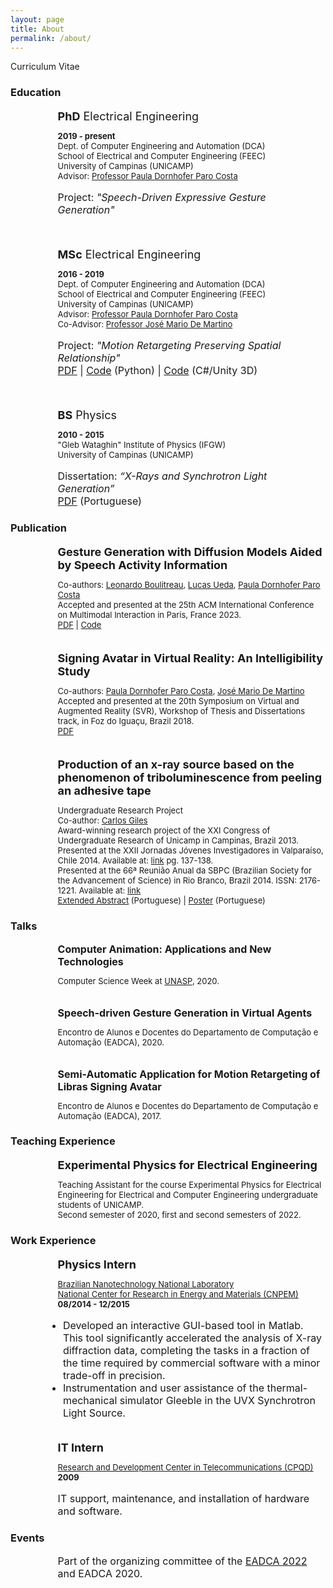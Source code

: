 ```yaml
---
layout: page
title: About
permalink: /about/
---
```




<p class="mytitle">Curriculum Vitae </p>

### **Education**


<p style="font-size:large; margin-left:2cm; margin-bottom:0cm">
<b>PhD</b> Electrical Engineering</p>
<p style="font-size:small; margin-left:2cm;  margin-bottom:0cm">
<b>2019 - present</b> <br />
Dept. of Computer Engineering and Automation (DCA) <br />
School of Electrical and Computer Engineering (FEEC) <br />
University of Campinas (UNICAMP)<br />
Advisor: <a href="https://pdpcosta.github.io/">Professor Paula Dornhofer Paro Costa </a></p>
<p style="font-size:medium; margin-left:2cm;">
Project: <em>"Speech-Driven Expressive Gesture Generation"</em><br />


</p>

<br />

<p style="font-size:large; margin-left:2cm; margin-bottom:0cm">
<b>MSc</b> Electrical Engineering</p>
<p style="font-size:small; margin-left:2cm;  margin-bottom:0cm">
<b>2016 - 2019</b><br />
Dept. of Computer Engineering and Automation (DCA) <br />
School of Electrical and Computer Engineering (FEEC) <br />
University of Campinas (UNICAMP)<br />
Advisor: <a href="https://pdpcosta.github.io/">Professor Paula Dornhofer Paro Costa </a><br />
Co-Advisor: <a href="https://www.dca.fee.unicamp.br/~martino/">Professor José Mario De Martino </a><br /></p>
<p style="font-size:medium;margin-left:2cm;">
Project: <em>"Motion Retargeting Preserving Spatial Relationship"</em> <br />
<a href="https://hdl.handle.net/20.500.12733/1639986">PDF</a> | <a href="https://github.com/rltonoli/MScTonoli">Code</a> (Python) | <a href="https://github.com/rltonoli/mr-unity">Code</a> (C#/Unity 3D) <br />


</p>

<br />

<p style="font-size:large;margin-left:2cm; margin-bottom:0cm">
<b>BS</b> Physics
</p>
<p style="font-size:small;margin-left:2cm; margin-bottom:0cm">
<b>2010 - 2015</b><br />
"Gleb Wataghin" Institute of Physics (IFGW) <br />
University of Campinas (UNICAMP)
</p>
<p style="font-size:medium;margin-left:2cm;">
Dissertation: <em>“X-Rays and Synchrotron Light Generation”</em><br />
<a href="https://bit.ly/40OVkki">PDF</a> (Portuguese)<br />
</p>

### **Publication**

<p style="font-size:large;margin-left:2cm; margin-bottom:0cm">
<b>Gesture Generation with Diffusion Models Aided by Speech Activity Information</b><br /></p>
<p style="font-size:small; margin-left:2cm;  margin-bottom:0cm">
Co-authors: <a href="https://github.com/leonardoboulitreau">Leonardo Boulitreau</a>, <a href="https://github.com/lucashueda">Lucas Ueda</a>, <a href="https://pdpcosta.github.io/">Paula Dornhofer Paro Costa </a><br />
Accepted and presented at the 25th ACM International Conference on Multimodal Interaction in Paris, France 2023. <br />
<a href="https://openreview.net/pdf?id=S9Efb3MoiZ">PDF</a> | <a href="https://github.com/ai-unicamp/ggvad-genea2023">Code</a>
</p>

<br />

<p style="font-size:large;margin-left:2cm; margin-bottom:0cm">
<b>Signing Avatar in Virtual Reality: An Intelligibility Study</b><br /></p>
<p style="font-size:small; margin-left:2cm;  margin-bottom:0cm">
Co-authors: <a href="https://pdpcosta.github.io/">Paula Dornhofer Paro Costa</a>, <a href="https://www.dca.fee.unicamp.br/~martino/">José Mario De Martino </a><br />
Accepted and presented at the 20th Symposium on Virtual and Augmented Reality (SVR), Workshop of Thesis and Dissertations track, in Foz do Iguaçu, Brazil 2018.<br />
<a href="https://bit.ly/3RFRaXw">PDF</a>
</p>

<br />

<p style="font-size:large;margin-left:2cm; margin-bottom:0cm">
<b>Production of an x-ray source based on the phenomenon of triboluminescence from peeling an adhesive tape</b><br /></p>
<p style="font-size:small; margin-left:2cm;  margin-bottom:0cm">
Undergraduate Research Project<br />
Co-author: <a href="https://sites.ifi.unicamp.br/giles/">Carlos Giles</a><br />
Award-winning research project of the XXI Congress of Undergraduate Research of Unicamp in Campinas, Brazil 2013. <br />
Presented at the XXII Jornadas Jóvenes Investigadores in Valparaíso, Chile 2014. Available at: <a href="http://grupomontevideo.org/site/publicaciones-jornadas-de-jovenes-investigadores/pg">link</a> pg. 137-138.<br />
Presented at the 66ª Reunião Anual da SBPC (Brazilian Society for the Advancement of Science) in Rio Branco, Brazil 2014. ISSN: 2176-1221. Available at: <a href="https://www.sbpcnet.org.br/LIVRO/66RA/resumos/resumos/6248.htm">link</a> <br />
<a href="https://www.sbpcnet.org.br/LIVRO/66RA/resumos/resumos/6248.htm">Extended Abstract</a> (Portuguese) | <a href="https://bit.ly/3YeWTGe">Poster</a> (Portuguese)<br />
</p>

### **Talks**

<p style="font-size:medium;margin-left:2cm; margin-bottom:0cm">
<b>Computer Animation: Applications and New Technologies</b><br /></p>
<p style="font-size:small; margin-left:2cm;  margin-bottom:0cm">
Computer Science Week at <a href="https://unasp.br/">UNASP</a>, 2020.
</p>

<br />

<p style="font-size:medium;margin-left:2cm; margin-bottom:0cm">
<b>Speech-driven Gesture Generation in Virtual Agents</b><br /></p>
<p style="font-size:small; margin-left:2cm;  margin-bottom:0cm">
Encontro de Alunos e Docentes do Departamento de Computação e Automação (EADCA), 2020.
</p>

<br />

<p style="font-size:medium;margin-left:2cm; margin-bottom:0cm">
<b>Semi-Automatic Application for Motion Retargeting of Libras Signing Avatar</b><br /></p>
<p style="font-size:small; margin-left:2cm;  margin-bottom:0cm">
Encontro de Alunos e Docentes do Departamento de Computação e Automação (EADCA), 2017.
</p>

### **Teaching Experience**

<p style="font-size:large;margin-left:2cm; margin-bottom:0cm">
<b>Experimental Physics for Electrical Engineering</b>
</p>
<p style="font-size:small; margin-left:2cm;  margin-bottom:0cm">
Teaching Assistant for the course Experimental Physics for Electrical Engineering for Electrical and Computer Engineering undergraduate students of UNICAMP. <br />
Second semester of 2020, first and second semesters of 2022.
</p>

### **Work Experience**

<p style="font-size:large; margin-left:2cm;margin-bottom:0cm">
<b>Physics Intern</b></p>
<p style="font-size:small; margin-left:2cm;margin-bottom:0cm">
<a href="https://lnnano.cnpem.br/en/home-en/">Brazilian Nanotechnology National Laboratory</a><br />
<a href="https://cnpem.br/en/">National Center for Research in Energy and Materials (CNPEM)</a> <br />
<b>08/2014 - 12/2015</b>
</p>
<ul style="font-size:medium; margin-left:1.5cm;margin-bottom:0cm">
    <li> Developed an interactive GUI-based tool in Matlab. This tool significantly accelerated the analysis of X-ray diffraction data, completing the tasks in a fraction of the time required by commercial software with a minor trade-off in precision.</li>
    <li> Instrumentation and user assistance of the thermal-mechanical simulator Gleeble in the UVX Synchrotron Light Source.</li>
</ul>

<br />

<p style="font-size:large; margin-left:2cm;margin-bottom:0cm">
<b>IT Intern</b></p>
<p style="font-size:small; margin-left:2cm;margin-bottom:0cm">
<a href="https://www.cpqd.com.br/en/">Research and Development Center in Telecommunications (CPQD) </a><br />
<b>2009</b>
</p>
<p style="font-size:medium; margin-left:2cm;margin-bottom:0cm">
IT support, maintenance, and installation of hardware and software. <br />

</p>

### **Events**

<p style="font-size:medium; margin-left:2cm;margin-bottom:0cm">
Part of the organizing committee of the <a href="https://www.dca.fee.unicamp.br/portugues/pesquisa/seminarios/2022/">EADCA 2022</a> and EADCA 2020.
</p>
